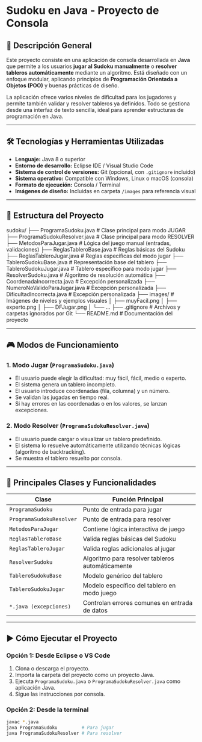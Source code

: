 # Sudoku en Java - Proyecto de Consola

## 📌 Descripción General

Este proyecto consiste en una aplicación de consola desarrollada en **Java** que permite a los usuarios **jugar al Sudoku manualmente** o **resolver tableros automáticamente** mediante un algoritmo. Está diseñado con un enfoque modular, aplicando principios de **Programación Orientada a Objetos (POO)** y buenas prácticas de diseño.

La aplicación ofrece varios niveles de dificultad para los jugadores y permite también validar y resolver tableros ya definidos. Todo se gestiona desde una interfaz de texto sencilla, ideal para aprender estructuras de programación en Java.

---

## 🛠️ Tecnologías y Herramientas Utilizadas

- **Lenguaje:** Java 8 o superior
- **Entorno de desarrollo:** Eclipse IDE / Visual Studio Code
- **Sistema de control de versiones:** Git (opcional, con `.gitignore` incluido)
- **Sistema operativo:** Compatible con Windows, Linux o macOS (consola)
- **Formato de ejecución:** Consola / Terminal
- **Imágenes de diseño:** Incluidas en carpeta `/images` para referencia visual

---

## 📂 Estructura del Proyecto

sudoku/
├── ProgramaSudoku.java # Clase principal para modo JUGAR
├── ProgramaSudokuResolver.java # Clase principal para modo RESOLVER
├── MetodosParaJugar.java # Lógica del juego manual (entradas, validaciones)
├── ReglasTableroBase.java # Reglas básicas del Sudoku
├── ReglasTableroJugar.java # Reglas específicas del modo jugar
├── TableroSudokuBase.java # Representación base del tablero
├── TableroSudokuJugar.java # Tablero específico para modo jugar
├── ResolverSudoku.java # Algoritmo de resolución automática
├── CoordenadaIncorrecta.java # Excepción personalizada
├── NumeroNoValidoParaJugar.java # Excepción personalizada
├── DificultadIncorrecta.java # Excepción personalizada
├── images/ # Imágenes de niveles y ejemplos visuales
│ ├── muyFacil.png
│ ├── experto.png
│ ├── DFJugar.png
│ └── ...
├── .gitignore # Archivos y carpetas ignorados por Git
└── README.md # Documentación del proyecto

---

## 🎮 Modos de Funcionamiento

### 1. Modo Jugar (`ProgramaSudoku.java`)
- El usuario puede elegir la dificultad: muy fácil, fácil, medio o experto.
- El sistema genera un tablero incompleto.
- El usuario introduce coordenadas (fila, columna) y un número.
- Se validan las jugadas en tiempo real.
- Si hay errores en las coordenadas o en los valores, se lanzan excepciones.

### 2. Modo Resolver (`ProgramaSudokuResolver.java`)
- El usuario puede cargar o visualizar un tablero predefinido.
- El sistema lo resuelve automáticamente utilizando técnicas lógicas (algoritmo de backtracking).
- Se muestra el tablero resuelto por consola.

---

## 🧠 Principales Clases y Funcionalidades

| Clase                     | Función Principal |
|--------------------------|-------------------|
| `ProgramaSudoku`         | Punto de entrada para jugar |
| `ProgramaSudokuResolver` | Punto de entrada para resolver |
| `MetodosParaJugar`       | Contiene lógica interactiva de juego |
| `ReglasTableroBase`      | Valida reglas básicas del Sudoku |
| `ReglasTableroJugar`     | Valida reglas adicionales al jugar |
| `ResolverSudoku`         | Algoritmo para resolver tableros automáticamente |
| `TableroSudokuBase`      | Modelo genérico del tablero |
| `TableroSudokuJugar`     | Modelo específico del tablero en modo juego |
| `*.java (excepciones)`   | Controlan errores comunes en entrada de datos |

---

## ▶️ Cómo Ejecutar el Proyecto

### Opción 1: Desde Eclipse o VS Code
1. Clona o descarga el proyecto.
2. Importa la carpeta del proyecto como un proyecto Java.
3. Ejecuta `ProgramaSudoku.java` o `ProgramaSudokuResolver.java` como aplicación Java.
4. Sigue las instrucciones por consola.

### Opción 2: Desde la terminal
```bash
javac *.java
java ProgramaSudoku         # Para jugar
java ProgramaSudokuResolver # Para resolver
